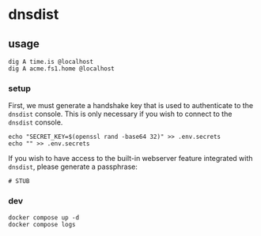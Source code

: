
# dnsdist

## usage

```shell
dig A time.is @localhost
dig A acme.fs1.home @localhost
```

### setup

First, we must generate a handshake key that is used to 
authenticate to the `dnsdist` console. This is only 
necessary if you wish to connect to the `dnsdist` console.

```shell
echo "SECRET_KEY=$(openssl rand -base64 32)" >> .env.secrets
echo "" >> .env.secrets
```

If you wish to have access to the built-in webserver feature
integrated with `dnsdist`, please generate a passphrase:

```shell
# STUB
```

### dev

```shell
docker compose up -d
docker compose logs
```
